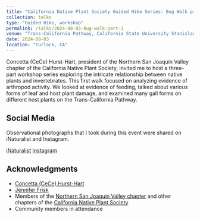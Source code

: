 ```yaml
---
title: "California Native Plant Society Guided Hike Series: Bug Walk part 1"
collection: talks
type: "Guided Hike, workshop"
permalink: /talks/2024-08-03-bug-walk-part-1
venue: "Trans-California Pathway, California State University Stanislaus"
date: 2024-08-03
location: "Turlock, CA"
---
```


Concetta (CeCe) Hurst-Hart, president of the Northern San Joaquin Valley chapter of the California Native Plant Society, invited me to host a three-part workshop series exploring the intricate relationship between native plants and invertebrates. This first walk focused on analyzing evidence of arthropod activity. We looked at evidence of feeding, talked about various forms of leaf and host plant damage, and examined many gall forms on different host plants on the Trans-California Pathway.

## Social Media
Observational photographs that I took during this event were shared on iNaturalist and Instagram.

<a href="https://www.inaturalist.org/observations?on=2024-08-03&place_id=340&project_id=california-state-university-stanislaus&search_on=tags&subview=table"><i class="ai ai-2x ai-inaturalist" aria-hidden="true"></i>iNaturalist</a>   <a href="https://www.instagram.com/p/C-zc0cnR-hA/"><i class="fab fa-fw fa-instagram" aria-hidden="true"></i>Instagram</a>

## Acknowledgments
* [Concetta (CeCe) Hurst-Hart](https://www.linkedin.com/in/ecologynerd/)
* [Jennifer Frisk](https://www.linkedin.com/in/jennifer-mm-frisk/)
* Members of the [Northern San Joaquin Valley chapter](https://chapters.cnps.org/nsj/) and other chapters of the [California Native Plant Society](https://www.cnps.org/)
* Community members in attendance
